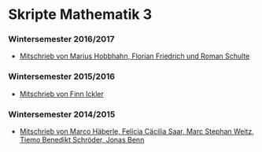 # Skripte Mathematik 3

### Wintersemester 2016/2017

- [Mitschrieb von Marius Hobbhahn, Florian Friedrich und Roman Schulte](https://github.com/FloriF/skript-mathe-3)

<!--
TODO: The repository was deleted for some reason, possible backup:
https://github.com/Astror/Zeller-Mathe3-WS1718/commit/32f5bd4ae030dddddcc41e283277bac6333ade03
Old link:
- [Mitschrieb von Thomas Dinges und Jonas Wolf](https://github.com/JW301/DingesWolf-Mathe3-WS1617)
-->


### Wintersemester 2015/2016

- [Mitschrieb von Finn Ickler](https://github.com/FinnIckler/Mathe-III-Skript-WS-2015-16)


### Wintersemester 2014/2015

- [Mitschrieb von Marco Häberle, Felicia Cäcilia Saar, Marc Stephan Weitz, Tiemo Benedikt Schröder, Jonas Benn](https://github.com/freddie-freeloader/Mathematik_3_2014)
